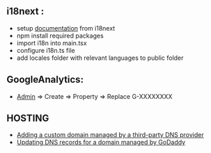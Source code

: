 ## i18next :

- setup [documentation](https://react.i18next.com/latest/using-with-hooks) from i18next
- npm install required packages
- import i18n into main.tsx
- configure i18n.ts file
- add locales folder with relevant languages to public folder

## GoogleAnalytics:

- [Admin](https://analytics.google.com/analytics/web/#/a101337865p0/admin) => Create => Property => Replace G-XXXXXXXX

## HOSTING

- [Adding a custom domain managed by a third-party DNS provider](https://docs.aws.amazon.com/amplify/latest/userguide/to-add-a-custom-domain-managed-by-a-third-party-dns-provider.html)
- [Updating DNS records for a domain managed by GoDaddy](https://docs.aws.amazon.com/amplify/latest/userguide/to-add-a-custom-domain-managed-by-godaddy.html)
